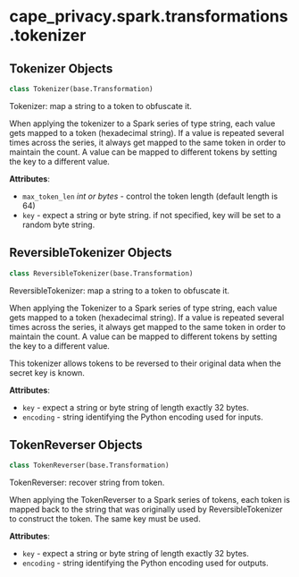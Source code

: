 <a name="cape_privacy.spark.transformations.tokenizer"></a>
# cape\_privacy.spark.transformations.tokenizer

<a name="cape_privacy.spark.transformations.tokenizer.Tokenizer"></a>
## Tokenizer Objects

```python
class Tokenizer(base.Transformation)
```

Tokenizer: map a string to a token to obfuscate it.

When applying the tokenizer to a Spark series of type string,
each value gets mapped to a token (hexadecimal string).
If a value is repeated several times across the series, it always
get mapped to the same token in order to maintain the count.
A value can be mapped to different tokens by setting the key to a
different value.

**Attributes**:

- `max_token_len` _int or bytes_ - control the token length (default
  length is 64)
- `key` - expect a string or byte string. if not specified, key will
  be set to a random byte string.

<a name="cape_privacy.spark.transformations.tokenizer.ReversibleTokenizer"></a>
## ReversibleTokenizer Objects

```python
class ReversibleTokenizer(base.Transformation)
```

ReversibleTokenizer: map a string to a token to obfuscate it.

When applying the Tokenizer to a Spark series of type string,
each value gets mapped to a token (hexadecimal string).
If a value is repeated several times across the series, it always
get mapped to the same token in order to maintain the count.
A value can be mapped to different tokens by setting the key to a
different value.

This tokenizer allows tokens to be reversed to their original data
when the secret key is known.

**Attributes**:

- `key` - expect a string or byte string of length exactly 32 bytes.
- `encoding` - string identifying the Python encoding used for inputs.

<a name="cape_privacy.spark.transformations.tokenizer.TokenReverser"></a>
## TokenReverser Objects

```python
class TokenReverser(base.Transformation)
```

TokenReverser: recover string from token.

When applying the TokenReverser to a Spark series of tokens,
each token is mapped back to the string that was originally used
by ReversibleTokenizer to construct the token. The same key must
be used.

**Attributes**:

- `key` - expect a string or byte string of length exactly 32 bytes.
- `encoding` - string identifying the Python encoding used for outputs.

